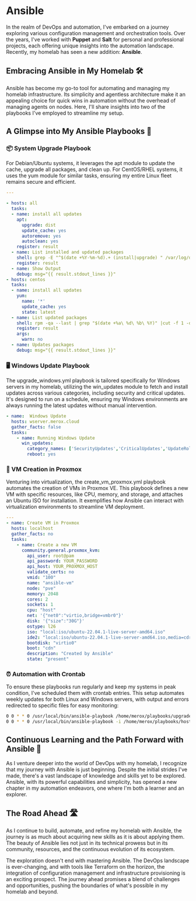 # Ansible

In the realm of DevOps and automation, I've embarked on a journey exploring various configuration management and orchestration tools. Over the years, I've worked with **Puppet** and **Salt** for personal and professional projects, each offering unique insights into the automation landscape. Recently, my homelab has seen a new addition: **Ansible**.

## Embracing Ansible in My Homelab 🛠
Ansible has become my go-to tool for automating and managing my homelab infrastructure. Its simplicity and agentless architecture make it an appealing choice for quick wins in automation without the overhead of managing agents on nodes. Here, I'll share insights into two of the playbooks I've employed to streamline my setup.

## A Glimpse into My Ansible Playbooks 📖

### 📦 System Upgrade Playbook

   For Debian/Ubuntu systems, it leverages the apt module to update the cache, upgrade all packages, and clean up.
   For CentOS/RHEL systems, it uses the yum module for similar tasks, ensuring my entire Linux fleet remains secure and efficient.

```yaml
---

- hosts: all
  tasks:
  - name: install all updates
    apt:
      upgrade: dist
      update_cache: yes
      autoremove: yes
      autoclean: yes
    register: result
  - name: List installed and updated packages
    shell: grep -E "^$(date +%Y-%m-%d).+ (install|upgrade) " /var/log/dpkg.log |cut -d " " -f 3-5
    register: result
  - name: Show Output
    debug: msg="{{ result.stdout_lines }}"
- hosts: centos
  tasks:
  - name: install all updates
    yum:
      name: '*'
      update_cache: yes
      state: latest
  - name: List updated packages
    shell: rpm -qa --last | grep "$(date +%a\ %d\ %b\ %Y)" |cut -f 1 -d " "
    register: result
    args:
      warn: no
  - name: Updates packages
    debug: msg="{{ result.stdout_lines }}"


```

### 🖥️ Windows Update Playbook
The upgrade_windows.yml playbook is tailored specifically for Windows servers in my homelab, utilizing the win_updates module to fetch and install updates across various categories, including security and critical updates. It's designed to run on a schedule, ensuring my Windows environments are always running the latest updates without manual intervention.

```yaml
- name:  Windows Update
  hosts: wserver.merox.cloud
  gather_facts: false
  tasks:
    - name: Running Windows Update
      win_updates:
        category_names: ['SecurityUpdates','CriticalUpdates','UpdateRollups', 'Updates', 'DefinitionUpdates']
        reboot: yes

```

### 🚀 VM Creation in Proxmox

Venturing into virtualization, the create_vm_proxmox.yml playbook automates the creation of VMs in Proxmox VE. This playbook defines a new VM with specific resources, like CPU, memory, and storage, and attaches an Ubuntu ISO for installation. It exemplifies how Ansible can interact with virtualization environments to streamline VM deployment.

```yaml
---
- name: Create VM in Proxmox
  hosts: localhost
  gather_facts: no
  tasks:
    - name: Create a new VM
      community.general.proxmox_kvm:
        api_user: root@pam
        api_password: YOUR_PASSWORD
        api_host: YOUR_PROXMOX_HOST
        validate_certs: no
        vmid: "100"
        name: "ansible-vm"
        node: "pve"
        memory: 2048
        cores: 2
        sockets: 1
        cpu: "host"
        net: '{"net0":"virtio,bridge=vmbr0"}'
        disk: '{"size":"30G"}'
        ostype: l26
        iso: "local:iso/ubuntu-22.04.1-live-server-amd64.iso"
        ide2: "local:iso/ubuntu-22.04.1-live-server-amd64.iso,media=cdrom"
        bootdisk: "virtio0"
        boot: "cdn"
        description: "Created by Ansible"
        state: "present"
```

### ⏰ Automation with Crontab

To ensure these playbooks run regularly and keep my systems in peak condition, I've scheduled them with crontab entries. This setup automates weekly updates for both Linux and Windows servers, with output and errors redirected to specific files for easy monitoring:
```bash
0 0 * * 0 /usr/local/bin/ansible-playbook /home/merox/playbooks/upgrade.yml -i /home/merox/playbooks/hosts.ini >> /home/merox/playbooks/last_update.txt 2>> /home/merox/playbooks/last_update.err
0 0 * * 0 /usr/local/bin/ansible-playbook -i /home/merox/playbooks/hosts_windows.ini -T 60 /home/merox/playbooks/upgrade_windows.yml >> /home/merox/playbooks/last_windows_update.txt 2>> /home/merox/playbooks/last_windows_update.err
```

## Continuous Learning and the Path Forward with Ansible 🌱

As I venture deeper into the world of DevOps with my homelab, I recognize that my journey with Ansible is just beginning. Despite the initial strides I've made, there's a vast landscape of knowledge and skills yet to be explored. Ansible, with its powerful capabilities and simplicity, has opened a new chapter in my automation endeavors, one where I'm both a learner and an explorer.


## The Road Ahead 🛣
As I continue to build, automate, and refine my homelab with Ansible, the journey is as much about acquiring new skills as it is about applying them. The beauty of Ansible lies not just in its technical prowess but in its community, resources, and the continuous evolution of its ecosystem.

The exploration doesn't end with mastering Ansible. The DevOps landscape is ever-changing, and with tools like Terraform on the horizon, the integration of configuration management and infrastructure provisioning is an exciting prospect. The journey ahead promises a blend of challenges and opportunities, pushing the boundaries of what's possible in my homelab and beyond.


